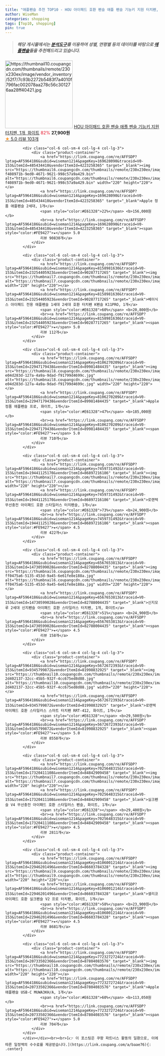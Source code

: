 ```yaml
---
title: "애플펜슬 추천 TOP10 - HOU 아이패드 호환 펜슬 애플 펜슬 기능키 지원 터치펜, 1개, 화이트"
author: WiseMan
categories: shopping
tags: [Top10, shopping]
pin: true
---
```


> ##### 해당 게시물에서는 [**분석도구**](https://itemscout.io/)를 이용하여 **성별**, **연령별** 등의 데이터를 바탕으로 [**애플펜슬**](https://link.coupang.com/a/baae76)들을 추천해드리고 있습니다.
<div class="container"><div class="row">
            <div class="col-6 col-sm-4 col-lg-4 col-lg-3">
                <div class="product-container">
                    <a href="https://link.coupang.com/re/AFFSDP?lptag=AF5964186&subid=wiseman1214&pageKey=7826199898&traceid=V0-153&itemId=21271993263&vendorItemId=90152201346" target="_blank"><img src="https://thumbnail10.coupangcdn.com/thumbnails/remote/230x230ex/image/vendor_inventory/52f7/7c93b2272b5483f7a4010f796fac002078aa278c56c301276aa28ff40421.jpg" alt="https://thumbnail10.coupangcdn.com/thumbnails/remote/230x230ex/image/vendor_inventory/52f7/7c93b2272b5483f7a4010f796fac002078aa278c56c301276aa28ff40421.jpg" width="220" height="220"></a>
                    <a href="https://link.coupang.com/re/AFFSDP?lptag=AF5964186&subid=wiseman1214&pageKey=7826199898&traceid=V0-153&itemId=21271993263&vendorItemId=90152201346" target="_blank">HOU 아이패드 호환 펜슬 애플 펜슬 기능키 지원 터치펜, 1개, 화이트</a>
                    <span style="color:#E61328">82%</span> <b>27,900원</b>
                    <br><a href="https://link.coupang.com/re/AFFSDP?lptag=AF5964186&subid=wiseman1214&pageKey=7826199898&traceid=V0-153&itemId=21271993263&vendorItemId=90152201346" target="_blank"><span style="color:#FE9427">★</span> 5.0
                    리뷰 103개</a>
                </div>
            </div>
            
            <div class="col-6 col-sm-4 col-lg-4 col-lg-3">
                <div class="product-container">
                    <a href="https://link.coupang.com/re/AFFSDP?lptag=AF5964186&subid=wiseman1214&pageKey=169628090&traceid=V0-153&itemId=485434410&vendorItemId=4223258365" target="_blank"><img src="https://thumbnail6.coupangcdn.com/thumbnails/remote/230x230ex/image/retail/images/1858686644009-f408971b-9ed0-4671-9621-998c57a9a429.bin" alt="https://thumbnail6.coupangcdn.com/thumbnails/remote/230x230ex/image/retail/images/1858686644009-f408971b-9ed0-4671-9621-998c57a9a429.bin" width="220" height="220"></a>
                    <a href="https://link.coupang.com/re/AFFSDP?lptag=AF5964186&subid=wiseman1214&pageKey=169628090&traceid=V0-153&itemId=485434410&vendorItemId=4223258365" target="_blank">Apple 정품 애플펜슬 2세대, 1개</a>
                    <span style="color:#E61328">22%</span> <b>156,000원</b>
                    <br><a href="https://link.coupang.com/re/AFFSDP?lptag=AF5964186&subid=wiseman1214&pageKey=169628090&traceid=V0-153&itemId=485434410&vendorItemId=4223258365" target="_blank"><span style="color:#FE9427">★</span> 5.0
                    리뷰 90830개</a>
                </div>
            </div>
            
            <div class="col-6 col-sm-4 col-lg-4 col-lg-3">
                <div class="product-container">
                    <a href="https://link.coupang.com/re/AFFSDP?lptag=AF5964186&subid=wiseman1214&pageKey=8158981630&traceid=V0-153&itemId=23254405923&vendorItemId=90287717265" target="_blank"><img src="https://thumbnail7.coupangcdn.com/thumbnails/remote/230x230ex/image/vendor_inventory/89f2/890ea7f4316f0c81d8eff05b7e91d324e9d5a678a8c072a2f3b9ba69298f.jpg" alt="https://thumbnail7.coupangcdn.com/thumbnails/remote/230x230ex/image/vendor_inventory/89f2/890ea7f4316f0c81d8eff05b7e91d324e9d5a678a8c072a2f3b9ba69298f.jpg" width="220" height="220"></a>
                    <a href="https://link.coupang.com/re/AFFSDP?lptag=AF5964186&subid=wiseman1214&pageKey=8158981630&traceid=V0-153&itemId=23254405923&vendorItemId=90287717265" target="_blank">베이식스 아이패드 전용 애플펜슬 1세대 2세대 호환 터치펜 K펜슬 K11PRO, 1개</a>
                    <span style="color:#E61328">60%</span> <b>20,800원</b>
                    <br><a href="https://link.coupang.com/re/AFFSDP?lptag=AF5964186&subid=wiseman1214&pageKey=8158981630&traceid=V0-153&itemId=23254405923&vendorItemId=90287717265" target="_blank"><span style="color:#FE9427">★</span> 5.0
                    리뷰 112개</a>
                </div>
            </div>
            
            <div class="col-6 col-sm-4 col-lg-4 col-lg-3">
                <div class="product-container">
                    <a href="https://link.coupang.com/re/AFFSDP?lptag=AF5964186&subid=wiseman1214&pageKey=8106270209&traceid=V0-153&itemId=22947179438&vendorItemId=89981484435" target="_blank"><img src="https://thumbnail8.coupangcdn.com/thumbnails/remote/230x230ex/image/retail/images/1937267006186641-e04d283d-127a-4a9a-9dad-f91799d4699c.jpg" alt="https://thumbnail8.coupangcdn.com/thumbnails/remote/230x230ex/image/retail/images/1937267006186641-e04d283d-127a-4a9a-9dad-f91799d4699c.jpg" width="220" height="220"></a>
                    <a href="https://link.coupang.com/re/AFFSDP?lptag=AF5964186&subid=wiseman1214&pageKey=8106270209&traceid=V0-153&itemId=22947179438&vendorItemId=89981484435" target="_blank">Apple 정품 애플펜슬 프로, 화이트, 1개</a>
                    <span style="color:#E61328">47%</span> <b>185,000원</b>
                    <br><a href="https://link.coupang.com/re/AFFSDP?lptag=AF5964186&subid=wiseman1214&pageKey=8106270209&traceid=V0-153&itemId=22947179438&vendorItemId=89981484435" target="_blank"><span style="color:#FE9427">★</span> 5.0
                    리뷰 710개</a>
                </div>
            </div>
            
            <div class="col-6 col-sm-4 col-lg-4 col-lg-3">
                <div class="product-container">
                    <a href="https://link.coupang.com/re/AFFSDP?lptag=AF5964186&subid=wiseman1214&pageKey=7459731492&traceid=V0-153&itemId=19441125170&vendorItemId=86897216186" target="_blank"><img src="https://thumbnail7.coupangcdn.com/thumbnails/remote/230x230ex/image/vendor_inventory/c62e/b474728338446e714add74ba943a0fc7df77ee51c99db66ccb7155f1df98.jpg" alt="https://thumbnail7.coupangcdn.com/thumbnails/remote/230x230ex/image/vendor_inventory/c62e/b474728338446e714add74ba943a0fc7df77ee51c99db66ccb7155f1df98.jpg" width="220" height="220"></a>
                    <a href="https://link.coupang.com/re/AFFSDP?lptag=AF5964186&subid=wiseman1214&pageKey=7459731492&traceid=V0-153&itemId=19441125170&vendorItemId=86897216186" target="_blank">로랜텍 무선충전 아이패드 호환 스타일러스 터치펜슬, 1개</a>
                    <span style="color:#E61328">73%</span> <b>24,900원</b>
                    <br><a href="https://link.coupang.com/re/AFFSDP?lptag=AF5964186&subid=wiseman1214&pageKey=7459731492&traceid=V0-153&itemId=19441125170&vendorItemId=86897216186" target="_blank"><span style="color:#FE9427">★</span> 4.5
                    리뷰 422개</a>
                </div>
            </div>
            
            <div class="col-6 col-sm-4 col-lg-4 col-lg-3">
                <div class="product-container">
                    <a href="https://link.coupang.com/re/AFFSDP?lptag=AF5964186&subid=wiseman1214&pageKey=6567653813&traceid=V0-153&itemId=14730599028&vendorItemId=82788004435" target="_blank"><img src="https://thumbnail6.coupangcdn.com/thumbnails/remote/230x230ex/image/retail/images/2475821243514540-ff0475a6-5135-453d-9a45-6e61fe8e188a.jpg" alt="https://thumbnail6.coupangcdn.com/thumbnails/remote/230x230ex/image/retail/images/2475821243514540-ff0475a6-5135-453d-9a45-6e61fe8e188a.jpg" width="220" height="220"></a>
                    <a href="https://link.coupang.com/re/AFFSDP?lptag=AF5964186&subid=wiseman1214&pageKey=6567653813&traceid=V0-153&itemId=14730599028&vendorItemId=82788004435" target="_blank">신지모루 2세대 신지펜슬 아이패드 호환 스타일러스 터치펜, 1개, 화이트</a>
                    <span style="color:#E61328">51%</span> <b>24,900원</b>
                    <br><a href="https://link.coupang.com/re/AFFSDP?lptag=AF5964186&subid=wiseman1214&pageKey=6567653813&traceid=V0-153&itemId=14730599028&vendorItemId=82788004435" target="_blank"><span style="color:#FE9427">★</span> 4.5
                    리뷰 158개</a>
                </div>
            </div>
            
            <div class="col-6 col-sm-4 col-lg-4 col-lg-3">
                <div class="product-container">
                    <a href="https://link.coupang.com/re/AFFSDP?lptag=AF5964186&subid=wiseman1214&pageKey=5672672393&traceid=V0-153&itemId=9345799872&vendorItemId=81998832925" target="_blank"><img src="https://thumbnail10.coupangcdn.com/thumbnails/remote/230x230ex/image/retail/images/1595067674092367-2d402137-32cc-45b5-932f-4cc675ed8d88.jpg" alt="https://thumbnail10.coupangcdn.com/thumbnails/remote/230x230ex/image/retail/images/1595067674092367-2d402137-32cc-45b5-932f-4cc675ed8d88.jpg" width="220" height="220"></a>
                    <a href="https://link.coupang.com/re/AFFSDP?lptag=AF5964186&subid=wiseman1214&pageKey=5672672393&traceid=V0-153&itemId=9345799872&vendorItemId=81998832925" target="_blank">로랜텍 아이패드 호환 스타일러스 스마트 터치펜 RRT-412, 화이트, 1개</a>
                    <span style="color:#E61328"></span> <b>29,500원</b>
                    <br><a href="https://link.coupang.com/re/AFFSDP?lptag=AF5964186&subid=wiseman1214&pageKey=5672672393&traceid=V0-153&itemId=9345799872&vendorItemId=81998832925" target="_blank"><span style="color:#FE9427">★</span> 5.0
                    리뷰 8558개</a>
                </div>
            </div>
            
            <div class="col-6 col-sm-4 col-lg-4 col-lg-3">
                <div class="product-container">
                    <a href="https://link.coupang.com/re/AFFSDP?lptag=AF5964186&subid=wiseman1214&pageKey=7025648315&traceid=V0-153&itemId=17320411108&vendorItemId=84842909458" target="_blank"><img src="https://thumbnail7.coupangcdn.com/thumbnails/remote/230x230ex/image/vendor_inventory/33f1/ba9f7b679ac1b0b6de8227f85d8d701a8622c35a2894cc9b3260e500278a.jpg" alt="https://thumbnail7.coupangcdn.com/thumbnails/remote/230x230ex/image/vendor_inventory/33f1/ba9f7b679ac1b0b6de8227f85d8d701a8622c35a2894cc9b3260e500278a.jpg" width="220" height="220"></a>
                    <a href="https://link.coupang.com/re/AFFSDP?lptag=AF5964186&subid=wiseman1214&pageKey=7025648315&traceid=V0-153&itemId=17320411108&vendorItemId=84842909458" target="_blank">실크펜슬 V4 무선충전 아이패드 호환 스타일러스 펜슬, 화이트, 1개</a>
                    <span style="color:#E61328"></span> <b>29,400원</b>
                    <br><a href="https://link.coupang.com/re/AFFSDP?lptag=AF5964186&subid=wiseman1214&pageKey=7025648315&traceid=V0-153&itemId=17320411108&vendorItemId=84842909458" target="_blank"><span style="color:#FE9427">★</span> 4.5
                    리뷰 2811개</a>
                </div>
            </div>
            
            <div class="col-6 col-sm-4 col-lg-4 col-lg-3">
                <div class="product-container">
                    <a href="https://link.coupang.com/re/AFFSDP?lptag=AF5964186&subid=wiseman1214&pageKey=8106001214&traceid=V0-153&itemId=22946201496&vendorItemId=86603784328" target="_blank"><img src="https://thumbnail9.coupangcdn.com/thumbnails/remote/230x230ex/image/vendor_inventory/425e/daecb4337885b0d6382bdce941765598cfce1e523346fe2facae4a274db1.png" alt="https://thumbnail9.coupangcdn.com/thumbnails/remote/230x230ex/image/vendor_inventory/425e/daecb4337885b0d6382bdce941765598cfce1e523346fe2facae4a274db1.png" width="220" height="220"></a>
                    <a href="https://link.coupang.com/re/AFFSDP?lptag=AF5964186&subid=wiseman1214&pageKey=8106001214&traceid=V0-153&itemId=22946201496&vendorItemId=86603784328" target="_blank">셀리코 아이패드 호환 실크펜슬 V2 프로 터치펜, 화이트, 1개</a>
                    <span style="color:#E61328">58%</span> <b>23,900원</b>
                    <br><a href="https://link.coupang.com/re/AFFSDP?lptag=AF5964186&subid=wiseman1214&pageKey=8106001214&traceid=V0-153&itemId=22946201496&vendorItemId=86603784328" target="_blank"><span style="color:#FE9427">★</span> 4.5
                    리뷰 8681개</a>
                </div>
            </div>
            
            <div class="col-6 col-sm-4 col-lg-4 col-lg-3">
                <div class="product-container">
                    <a href="https://link.coupang.com/re/AFFSDP?lptag=AF5964186&subid=wiseman1214&pageKey=7723272724&traceid=V0-153&itemId=20733502366&vendorItemId=87804083576" target="_blank"><img src="https://thumbnail10.coupangcdn.com/thumbnails/remote/230x230ex/image/rs_quotation_api/qo0c0xni/87e9c4cc63f949a5b7ab8df6e84965c1.jpg" alt="https://thumbnail10.coupangcdn.com/thumbnails/remote/230x230ex/image/rs_quotation_api/qo0c0xni/87e9c4cc63f949a5b7ab8df6e84965c1.jpg" width="220" height="220"></a>
                    <a href="https://link.coupang.com/re/AFFSDP?lptag=AF5964186&subid=wiseman1214&pageKey=7723272724&traceid=V0-153&itemId=20733502366&vendorItemId=87804083576" target="_blank">Apple 애플펜슬 USB-C MUWA3KH/A, 1개</a>
                    <span style="color:#E61328">60%</span> <b>113,050원</b>
                    <br><a href="https://link.coupang.com/re/AFFSDP?lptag=AF5964186&subid=wiseman1214&pageKey=7723272724&traceid=V0-153&itemId=20733502366&vendorItemId=87804083576" target="_blank"><span style="color:#FE9427">★</span> 5.0
                    리뷰 704개</a>
                </div>
            </div>
            </div></div><br><br>[👉 이 포스팅은 쿠팡 파트너스 활동의 일환으로, 이에 따른 일정액의 수수료를 제공받습니다.](https://link.coupang.com/a/baae76){: .center}